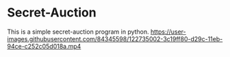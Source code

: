 # Secret-Auction
This is a simple secret-auction program in python.
https://user-images.githubusercontent.com/84345598/122735002-3c19ff80-d29c-11eb-94ce-c252c05d018a.mp4
